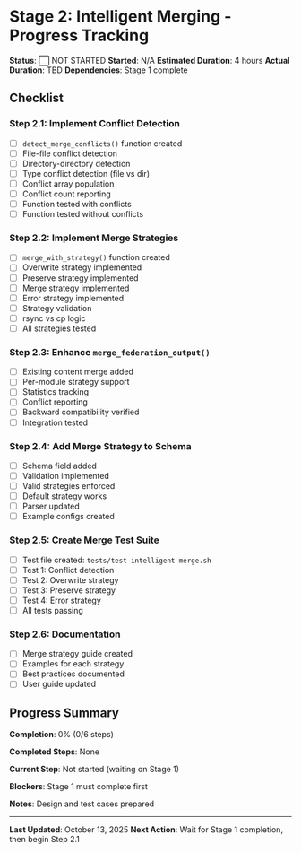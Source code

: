 # Stage 2: Intelligent Merging - Progress Tracking

**Status**: ⬜ NOT STARTED
**Started**: N/A
**Estimated Duration**: 4 hours
**Actual Duration**: TBD
**Dependencies**: Stage 1 complete

## Checklist

### Step 2.1: Implement Conflict Detection
- [ ] `detect_merge_conflicts()` function created
- [ ] File-file conflict detection
- [ ] Directory-directory detection
- [ ] Type conflict detection (file vs dir)
- [ ] Conflict array population
- [ ] Conflict count reporting
- [ ] Function tested with conflicts
- [ ] Function tested without conflicts

### Step 2.2: Implement Merge Strategies
- [ ] `merge_with_strategy()` function created
- [ ] Overwrite strategy implemented
- [ ] Preserve strategy implemented
- [ ] Merge strategy implemented
- [ ] Error strategy implemented
- [ ] Strategy validation
- [ ] rsync vs cp logic
- [ ] All strategies tested

### Step 2.3: Enhance `merge_federation_output()`
- [ ] Existing content merge added
- [ ] Per-module strategy support
- [ ] Statistics tracking
- [ ] Conflict reporting
- [ ] Backward compatibility verified
- [ ] Integration tested

### Step 2.4: Add Merge Strategy to Schema
- [ ] Schema field added
- [ ] Validation implemented
- [ ] Valid strategies enforced
- [ ] Default strategy works
- [ ] Parser updated
- [ ] Example configs created

### Step 2.5: Create Merge Test Suite
- [ ] Test file created: `tests/test-intelligent-merge.sh`
- [ ] Test 1: Conflict detection
- [ ] Test 2: Overwrite strategy
- [ ] Test 3: Preserve strategy
- [ ] Test 4: Error strategy
- [ ] All tests passing

### Step 2.6: Documentation
- [ ] Merge strategy guide created
- [ ] Examples for each strategy
- [ ] Best practices documented
- [ ] User guide updated

## Progress Summary

**Completion**: 0% (0/6 steps)

**Completed Steps**: None

**Current Step**: Not started (waiting on Stage 1)

**Blockers**: Stage 1 must complete first

**Notes**: Design and test cases prepared

---

**Last Updated**: October 13, 2025
**Next Action**: Wait for Stage 1 completion, then begin Step 2.1

